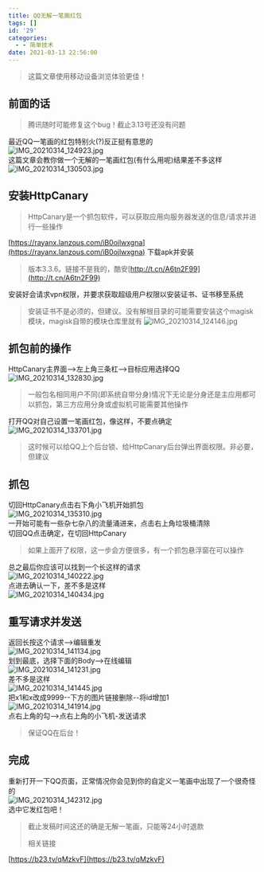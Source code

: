 ```yaml
---
title: QQ无解一笔画红包
tags: []
id: '29'
categories:
  - - 简单技术
date: 2021-03-13 22:56:00
---
```


> 这篇文章使用移动设备浏览体验更佳！

## 前面的话

> 腾讯随时可能修复这个bug！截止3.13号还没有问题

最近QQ一笔画的红包特别火(?)反正挺有意思的  
![IMG_20210314_124923.jpg](http://jiecs.xyz/usr/uploads/2021/03/2797009428.jpg "IMG_20210314_124923.jpg")  
这篇文章会教你做一个无解的一笔画红包(有什么用呢)结果差不多这样  
![IMG_20210314_130503.jpg](http://jiecs.xyz/usr/uploads/2021/03/3418051569.jpg "IMG_20210314_130503.jpg")

## 安装HttpCanary

> HttpCanary是一个抓包软件，可以获取应用向服务器发送的信息/请求并进行一些操作

[https://rayanx.lanzous.com/iB0ojlwxgna](https://rayanx.lanzous.com/iB0ojlwxgna) 下载apk并安装

> 版本3.3.6。链接不是我的，酷安[http://t.cn/A6tn2F99](http://t.cn/A6tn2F99)

安装好会请求vpn权限，并要求获取超级用户权限以安装证书、证书移至系统

> 安装证书不是必须的，但建议。没有解根目录的可能需要安装这个magisk模块，magisk自带的模块仓库里就有 ![IMG_20210314_124146.jpg](http://jiecs.xyz/usr/uploads/2021/03/3687578619.jpg "IMG_20210314_124146.jpg")

## 抓包前的操作

HttpCanary主界面-->左上角三条杠-->目标应用选择QQ  
![IMG_20210314_132830.jpg](http://jiecs.xyz/usr/uploads/2021/03/520706011.jpg "IMG_20210314_132830.jpg")

> 一般包名相同用户不同(即系统自带分身)情况下无论是分身还是主应用都可以抓包，第三方应用分身或虚拟机可能需要其他操作

打开QQ对自己设置一笔画红包，像这样，不要点确定  
![IMG_20210314_133701.jpg](http://jiecs.xyz/usr/uploads/2021/03/15188474.jpg "IMG_20210314_133701.jpg")

> 这时候可以给QQ上个后台锁、给HttpCanary后台弹出界面权限。非必要，但建议

## 抓包

切回HttpCanary点击右下角小飞机开始抓包  
![IMG_20210314_135310.jpg](http://jiecs.xyz/usr/uploads/2021/03/2115540327.jpg "IMG_20210314_135310.jpg")  
一开始可能有一些杂七杂八的流量涌进来，点击右上角垃圾桶清除  
切回QQ点击确定，在切回HttpCanary

> 如果上面开了权限，这一步会方便很多，有一个抓包悬浮窗在可以操作

总之最后你应该可以找到一个长这样的请求  
![IMG_20210314_140222.jpg](http://jiecs.xyz/usr/uploads/2021/03/1776413005.jpg "IMG_20210314_140222.jpg")  
点进去确认一下，差不多是这样  
![IMG_20210314_140434.jpg](http://jiecs.xyz/usr/uploads/2021/03/1029631443.jpg "IMG_20210314_140434.jpg")

## 重写请求并发送

返回长按这个请求-->编辑重发  
![IMG_20210314_141134.jpg](http://jiecs.xyz/usr/uploads/2021/03/3574430677.jpg "IMG_20210314_141134.jpg")  
划到最底，选择下面的Body-->在线编辑  
![IMG_20210314_141231.jpg](http://jiecs.xyz/usr/uploads/2021/03/3272204636.jpg "IMG_20210314_141231.jpg")  
差不多是这样  
![IMG_20210314_141445.jpg](http://jiecs.xyz/usr/uploads/2021/03/1282454695.jpg "IMG_20210314_141445.jpg")  
把x1和x改成9999--下方的图片链接删除--将id增加1  
![IMG_20210314_141914.jpg](http://jiecs.xyz/usr/uploads/2021/03/3369504991.jpg "IMG_20210314_141914.jpg")  
点右上角的勾-->点右上角的小飞机-发送请求

> 保证QQ在后台！

## 完成

重新打开一下QQ页面，正常情况你会见到你的自定义一笔画中出现了一个很奇怪的  
![IMG_20210314_142312.jpg](http://jiecs.xyz/usr/uploads/2021/03/2702364214.jpg "IMG_20210314_142312.jpg")  
选中它发红包吧！

> 截止发稿时间这还的确是无解一笔画，只能等24小时退款
>
> 相关链接

[https://b23.tv/qMzkvF](https://b23.tv/qMzkvF)
